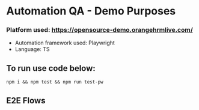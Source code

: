 # **Automation QA - Demo Purposes**

### Platform used: https://opensource-demo.orangehrmlive.com/

- Automation framework used: Playwright
- Language: TS

## **To run use code below:**

```npm i && npm test && npm run test-pw```

## E2E Flows

